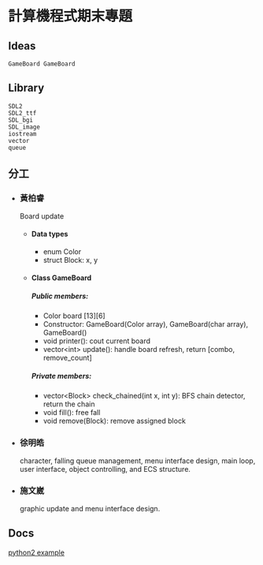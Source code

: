 # 計算機程式期末專題

## Ideas

    GameBoard GameBoard

## Library

    SDL2
    SDL2_ttf
    SDL_bgi
    SDL_image
    iostream
    vector
    queue

## 分工

* ### 黃柏睿

  Board update
    * #### Data types
        * enum Color
        * struct Block: x, y
    * #### Class GameBoard
      ##### Public members:
        * Color board \[13]\[6]
        * Constructor: GameBoard(Color array), GameBoard(char array), GameBoard()
        * void printer(): cout current board
        * vector\<int> update(): handle board refresh, return \[combo, remove_count]

      ##### Private members:
        * vector\<Block> check_chained(int x, int y): BFS chain detector, return the chain
        * void fill(): free fall
        * void remove(Block): remove assigned block

* ### 徐明皓
  character, falling queue management, menu interface design, main loop, user interface, object controlling, and ECS structure.

* ### 施文崴
  graphic update and menu interface design.

## Docs

[python2 example](https://github.com/hMatoba/puyopuyo "title")
